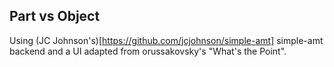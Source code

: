 ## Part vs Object

Using (JC Johnson's)[https://github.com/jcjohnson/simple-amt] simple-amt backend and a UI adapted from orussakovsky's "What's the Point".
